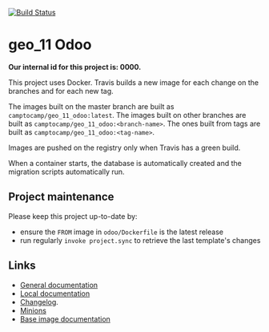 [![Build Status](https://travis-ci.com/camptocamp/geo_11_odoo.svg?token=3A3ZhwttEcmdqp7JzQb7&branch=master)](https://travis-ci.com/camptocamp/geo_11_odoo)

# geo_11 Odoo

**Our internal id for this project is: 0000.**

This project uses Docker.
Travis builds a new image for each change on the branches and for each new tag.

The images built on the master branch are built as `camptocamp/geo_11_odoo:latest`.
The images built on other branches are built as `camptocamp/geo_11_odoo:<branch-name>`.
The ones built from tags are built as `camptocamp/geo_11_odoo:<tag-name>`.

Images are pushed on the registry only when Travis has a green build.

When a container starts, the database is automatically created and the
migration scripts automatically run.

## Project maintenance

Please keep this project up-to-date by:

* ensure the `FROM` image in `odoo/Dockerfile` is the latest release
* run regularly `invoke project.sync` to retrieve the last template's changes

## Links

* [General documentation](./docs/README.md)
* [Local documentation](./docs/README.local.md)
* [Changelog](HISTORY.rst).
* [Minions](https://geo_11.odoo-test.camptocamp.ch)
* [Base image documentation](https://github.com/camptocamp/docker-odoo-project)
